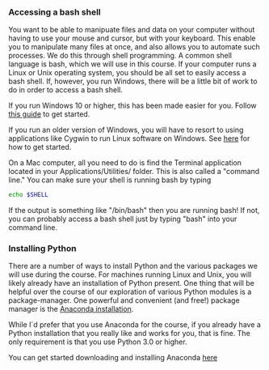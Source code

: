 ### Accessing a bash shell

You want to be able to manipuate files and data on your computer without having to use your mouse and cursor, but with your keyboard.
This enable you to manipulate many files at once, and also allows you to automate such processes.
We do this through shell programming.
A common shell language is bash, which we will use in this course.
If your computer runs a Linux or Unix operating system, you should be all set to easily access a bash shell.
If, however, you run Windows, there will be a little bit of work to do in order to access a bash shell.

If you run Windows 10 or higher, this has been made easier for you.
Follow [this guide](https://www.howtogeek.com/249966/how-to-install-and-use-the-linux-bash-shell-on-windows-10/)
to get started.

If you run an older version of Windows, you will have to resort to using applications like Cygwin to run Linux software on Windows.
See [here](https://www.howtogeek.com/howto/41382/how-to-use-linux-commands-in-windows-with-cygwin/) for how to get started.

On a Mac computer, all you need to do is find the Terminal application located in your Applications/Utilities/ folder.
This is also called a "command line."
You can make sure your shell is running bash by typing
```bash
echo $SHELL
```
If the output is something like "/bin/bash" then you are running bash! If not, you can probably access a bash shell just by typing "bash" into your command line.


### Installing Python

There are a number of ways to install Python and the various packages we will use during the course.
For machines running Linux and Unix, you will likely already have an installation of Python present.
One thing that will be helpful over the course of our exploration of various Python modules is a package-manager.
One powerful and convenient (and free!) package manager is the [Anaconda installation](https://www.continuum.io/Anaconda-Overview). 

While I`d prefer that you use Anaconda for the course, if you already have a Python installation that you really like and works for you, that is fine.
The only requirement is that you use Python 3.0 or higher.

You can get started downloading and installing Anaconda [here](https://www.continuum.io/downloads)


















